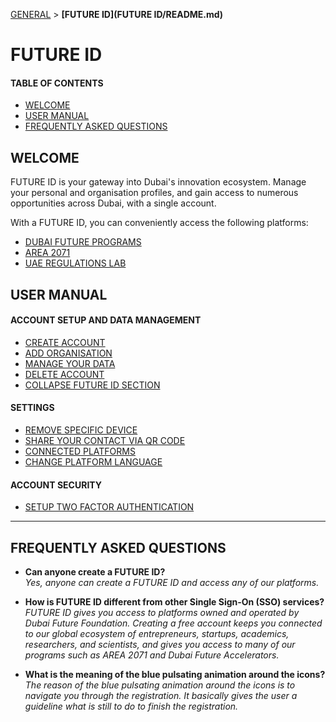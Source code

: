 [GENERAL](test.md) > **[FUTURE ID](FUTURE ID/README.md)**

# FUTURE ID
#### TABLE OF CONTENTS

* [WELCOME](#welcome)
* [USER MANUAL](#user-manual)
* [FREQUENTLY ASKED QUESTIONS](#frequently-asked-questions)

## WELCOME <br>

FUTURE ID is your gateway into Dubai's innovation ecosystem. Manage your personal and organisation profiles, and gain access to numerous opportunities across Dubai, with a single account.

With a FUTURE ID, you can conveniently access the following platforms:

* [DUBAI FUTURE PROGRAMS](https://programs.dubaifuture.gov.ae)
* [AREA 2071](https://area2071.ae/app)
* [UAE REGULATIONS LAB](https://apply.reglab.ae)


## USER MANUAL <br>

#### ACCOUNT SETUP AND DATA MANAGEMENT

* [CREATE ACCOUNT](createanaccount.md)
* [ADD ORGANISATION](createanorganisation.md)
* [MANAGE YOUR DATA](editdatavalues.md)
* [DELETE ACCOUNT](deleteaccount.md)
* [COLLAPSE FUTURE ID SECTION](collapsefidsection.md)

#### SETTINGS

* [REMOVE SPECIFIC DEVICE](removeaspecificdevice.md)
* [SHARE YOUR CONTACT  VIA QR CODE](shareyourcontactviaqrcode.md)
* [CONNECTED PLATFORMS](connectedplatforms.md)
* [CHANGE PLATFORM LANGUAGE](changeplatformlanguage.md)


#### ACCOUNT SECURITY

* [SETUP TWO FACTOR AUTHENTICATION](twofactorauthentication.md)

___

## FREQUENTLY ASKED QUESTIONS <br>

* **Can anyone create a FUTURE ID?**<br>
  *Yes, anyone can create a FUTURE ID and access any of our platforms.*

* **How is FUTURE ID different from other Single Sign-On (SSO) services?**<br>
  *FUTURE ID gives you access to platforms owned and operated by Dubai Future Foundation. Creating a free account keeps you connected to our global ecosystem of entrepreneurs, startups, academics, researchers, and scientists, and gives you access to many of our programs such as AREA 2071 and Dubai Future Accelerators.*

* **What is the meaning of the blue pulsating animation around the icons?**<br>
  *The reason of the blue pulsating animation around the icons is to navigate you through the registration. It basically gives the user a guideline what is still to do to finish the registration.*
